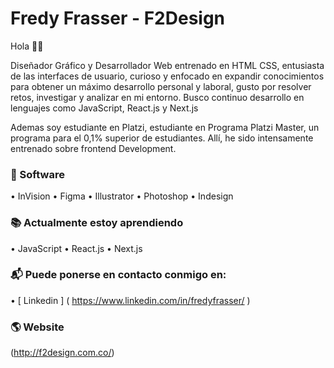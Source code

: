 # Fredy Frasser - F2Design 

Hola 👋🏼

Diseñador Gráfico y Desarrollador Web entrenado en HTML CSS, entusiasta de las interfaces de usuario, curioso y enfocado en expandir conocimientos para obtener un máximo desarrollo personal y laboral, gusto por resolver retos, investigar y analizar en mi entorno. 
Busco continuo desarrollo en lenguajes como JavaScript, React.js y Next.js

Ademas soy estudiante en Platzi, estudiante en Programa Platzi Master, un programa para el 0,1% superior de estudiantes. Allí, he sido intensamente entrenado sobre frontend Development.

### 🚀 Software
• InVision
• Figma
• Illustrator
• Photoshop
• Indesign

### 📚 Actualmente estoy aprendiendo
• JavaScript
• React.js
• Next.js

### 📬 Puede ponerse en contacto conmigo en:
• [ Linkedin ] ( https://www.linkedin.com/in/fredyfrasser/ )

### 🌎 Website
(http://f2design.com.co/)
